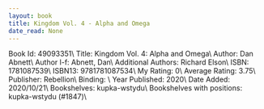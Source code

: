 ```yaml
---
layout: book
title: Kingdom Vol. 4 - Alpha and Omega
date_read: None
---
```


Book Id: 49093351\ 
Title: Kingdom Vol. 4: Alpha and Omega\ 
Author: Dan Abnett\ 
Author l-f: Abnett, Dan\ 
Additional Authors: Richard Elson\ 
ISBN: 1781087539\ 
ISBN13: 9781781087534\ 
My Rating: 0\ 
Average Rating: 3.75\ 
Publisher: Rebellion\ 
Binding: \ 
Year Published: 2020\ 
Date Added: 2020/10/21\ 
Bookshelves: kupka-wstydu\ 
Bookshelves with positions: kupka-wstydu (#1847)\ 

